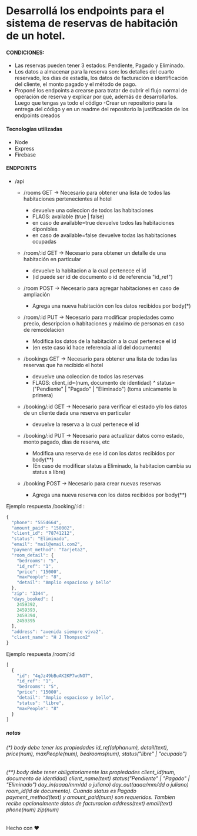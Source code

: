 # Desarrollá los endpoints para el sistema de reservas de habitación de un hotel.

#### CONDICIONES:
- Las reservas pueden tener 3 estados: Pendiente, Pagado y Eliminado.
- Los datos a almacenar para la reserva son: los detalles del cuarto reservado, los días de estadía, los datos de facturación e identificación del cliente, el monto pagado y el método de pago.
- Proponé los endpoints a crearse para tratar de cubrir el flujo normal de operación de reserva y explicar por qué, además de desarrollarlos.
  Luego que tengas ya todo el código
  -Crear un repositorio para la entrega del código y en un readme del repositorio la justificación de los endpoints creados

#### Tecnologías utilizadas
- Node
- Express
- Firebase

#### ENDPOINTS


* /api
    *   /rooms GET -> Necesario para obtener una lista de todos las habitaciones pertenecientes al hotel
        *  devuelve una coleccion de todos las habitaciones
        *   FLAGS: available (true | false) 
        *   en caso de available=true devuelve todos las habitaciones diponibles
        *   en caso de available=false devuelve todas las habitaciones ocupadas 
    *   /room/:id GET -> Necesario para obtener un detalle de una habitación en particular
        *   devuelve la habitacion a la cual pertenece el id
        *   (id puede ser id de documento o id de referencia "id_ref")


    *   /room POST -> Necesario para agregar habitaciones en caso de ampliación
        *   Agrega una nueva habitación con los datos recibidos por body(*)


    *   /room/:id PUT -> Necesario para modificar propiedades como precio, descripcion o habitaciones y máximo de personas en caso de remodelacion
        *   Modifica los datos de la habitación a la cual pertenece el id
        *   (en este caso id hace referencia al id del documento)

    *   /bookings    GET -> Necesario para obtener una lista de todas las reservas que ha recibido el hotel
        * devuelve una coleccion de todos las reservas
        * FLAGS: client_id=(num, documento de identidad) ^ status=("Pendiente" | "Pagado" | "Eliminado") (toma unicamente la primera)
    *   /booking/:id GET -> Necesario para verificar el estado y/o los datos de un cliente dada una reserva en particular
        * devuelve la reserva a la cual pertenece el id
    *   /booking/:id PUT -> Necesario para actualizar datos como estado, monto pagado, dias de reserva, etc
        * Modifica una reserva de ese id con los datos recibidos por body(**)
        * (En caso de modificar status a Eliminado, la habitacion cambia su status a libre)
    *   /booking     POST -> Necesario para crear nuevas reservas
        * Agrega una nueva reserva con los datos recibidos por body(**)

Ejemplo respuesta /booking/:id :
```javascript
{
  "phone": "5554664",
  "amount_paid": "150002",
  "client_id": "78741212",
  "status": "Eliminado",
  "email": "mail@email.com2",
  "payment_method": "Tarjeta2",
  "room_detail": {
    "bedrooms": "5",
    "id_ref": "1",
    "price": "15000",
    "maxPeople": "8",
    "detail": "Amplio espacioso y bello"
  },
  "zip": "3344",
  "days_booked": [
    2459392,
    2459393,
    2459394,
    2459395
  ],
  "address": "avenida siempre viva2",
  "client_name": "H J Thompson2"
}

```

Ejemplo respuesta /room/:id
```javascript 
[
  {
    "id": "4qJz49bBuAK2KP7wdNO7",
    "id_ref": "1",
    "bedrooms": "5",
    "price": "15000",
    "detail": "Amplio espacioso y bello",
    "status": "libre",
    "maxPeople": "8"
  }
]
```



##### notas
###### (*) body debe tener las propiedades id_ref(alphanum), detail(text), price(num), maxPeople(num), bedrooms(num), status("libre" | "ocupado")
###### (**) body debe tener obligatoriamente las propiedades client_id(num, documento de identidad) client_name(text) status("Pendiente" | "Pagado" | "Eliminado") day_in(aaaa/mm/dd o juliano) day_out(aaaa/mm/dd o juliano) room_id(id de documento). Cuando status es Pagado payment_method(text) y amount_paid(num) son requeridos. Tambien recibe opcionalmente datos de facturacion address(text) email(text) phone(num) zip(num)


Hecho con :heart: